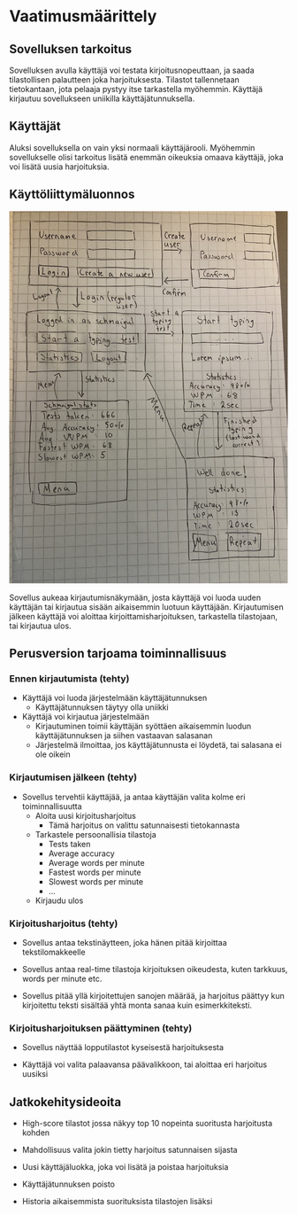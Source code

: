 # Vaatimusmäärittely

## Sovelluksen tarkoitus

Sovelluksen avulla käyttäjä voi testata kirjoitusnopeuttaan, ja saada tilastollisen palautteen joka harjoituksesta. Tilastot tallennetaan tietokantaan, jota pelaaja pystyy itse tarkastella myöhemmin. Käyttäjä kirjautuu sovellukseen uniikilla käyttäjätunnuksella.

## Käyttäjät

Aluksi sovelluksella on vain yksi normaali käyttäjärooli. Myöhemmin sovellukselle olisi tarkoitus lisätä enemmän oikeuksia omaava käyttäjä, joka voi lisätä uusia harjoituksia.

## Käyttöliittymäluonnos

![Käyttöliittymäluonnos](./kuvat/k%C3%A4ytt%C3%B6liittym%C3%A4luonnos.jpg)

Sovellus aukeaa kirjautumisnäkymään, josta käyttäjä voi luoda uuden käyttäjän tai kirjautua sisään aikaisemmin luotuun käyttäjään. Kirjautumisen jälkeen käyttäjä voi aloittaa kirjoittamisharjoituksen, tarkastella tilastojaan, tai kirjautua ulos. 

## Perusversion tarjoama toiminnallisuus

### Ennen kirjautumista (tehty)

- Käyttäjä voi luoda järjestelmään käyttäjätunnuksen
    -   Käyttäjätunnuksen täytyy olla uniikki
- Käyttäjä voi kirjautua järjestelmään
    - Kirjautuminen toimii käyttäjän syöttäen aikaisemmin luodun käyttäjätunnuksen ja siihen vastaavan salasanan
    - Järjestelmä ilmoittaa, jos käyttäjätunnusta ei löydetä, tai salasana ei ole oikein

### Kirjautumisen jälkeen (tehty)

- Sovellus tervehtii käyttäjää, ja antaa käyttäjän valita kolme eri toiminnallisuutta
    - Aloita uusi kirjoitusharjoitus
        - Tämä harjoitus on valittu satunnaisesti tietokannasta
    - Tarkastele persoonallisia tilastoja
        - Tests taken
        - Average accuracy
        - Average words per minute
        - Fastest words per minute
        - Slowest words per minute
        - ...
    - Kirjaudu ulos

### Kirjoitusharjoitus (tehty)

- Sovellus antaa tekstinäytteen, joka hänen pitää kirjoittaa tekstilomakkeelle

- Sovellus antaa real-time tilastoja kirjoituksen oikeudesta, kuten tarkkuus, words per minute etc.

- Sovellus pitää yllä kirjoitettujen sanojen määrää, ja harjoitus päättyy kun kirjoitettu teksti sisältää yhtä monta sanaa kuin esimerkkiteksti.

### Kirjoitusharjoituksen päättyminen (tehty)

- Sovellus näyttää lopputilastot kyseisestä harjoituksesta

- Käyttäjä voi valita palaavansa päävalikkoon, tai aloittaa eri harjoitus uusiksi

## Jatkokehitysideoita

- High-score tilastot jossa näkyy top 10 nopeinta suoritusta harjoitusta kohden

- Mahdollisuus valita jokin tietty harjoitus satunnaisen sijasta

- Uusi käyttäjäluokka, joka voi lisätä ja poistaa harjoituksia

- Käyttäjätunnuksen poisto

- Historia aikaisemmista suorituksista tilastojen lisäksi




